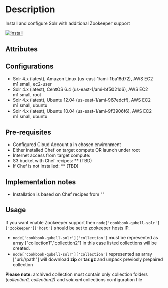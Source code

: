 Description
===========
Install and configure Solr with additional Zookeeper support

[![Install](https://raw.github.com/qubell-bazaar/component-skeleton/master/img/install.png)](https://staging.dev.qubell.com/applications/upload?metadataUrl=https://github.com/qubell-bazaar/component-solr-dev/raw/master/meta.yml)

Attributes
----------

Configurations
--------------
 - Solr 4.x (latest), Amazon Linux (us-east-1/ami-1ba18d72), AWS EC2 m1.small, ec2-user
 - Solr 4.x (latest), CentOS 6.4 (us-east-1/ami-bf5021d6), AWS EC2 m1.small, root
 - Solr 4.x (latest), Ubuntu 12.04 (us-east-1/ami-967edcff), AWS EC2 m1.small, ubuntu
 - Solr 4.x (latest), Ubuntu 10.04 (us-east-1/ami-9f3906f6), AWS EC2 m1.small, ubuntu

Pre-requisites
--------------
 - Configured Cloud Account a in chosen environment
 - Either installed Chef on target compute OR launch under root
 - Internet access from target compute:
  - S3 bucket with Chef recipes: ** (TBD)
  - If Chef is not installed: ** (TBD)

Implementation notes
--------------------
 - Installation is based on Chef recipes from ""

Usage
-----
If you want enable Zookeeper support then `node['cookbook-qubell-solr']['zookeeper']['host']` should be set to zookeeper hosts IP.

- `node['cookbook-qubell-solr']['collection']` must be represented as array ["collection1","collection2"] in this case listed collections will be created.
- `node['cookbook-qubell-solr']['collection']` represented as array ["uri://path"] will download **zip** or **tar.gz** and unpack previosly prepaired collection

**Please note:** archived collection must contain only collection folders *(collection1, collection2)* and *solr.xml* collections configuration file 
